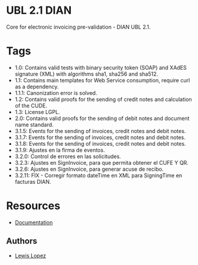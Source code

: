 # UBL 2.1 DIAN

Core for electronic invoicing pre-validation - DIAN UBL 2.1.

# Tags
* 1.0: Contains valid tests with binary security token (SOAP) and XAdES signature (XML) with algorithms sha1, sha256 and sha512.
* 1.1: Contains main templates for Web Service consumption, require curl as a dependency.
* 1.1.1: Canonization error is solved.
* 1.2: Contains valid proofs for the sending of credit notes and calculation of the CUDE.
* 1.3: License LGPL.
* 2.0: Contains valid proofs for the sending of debit notes and document name standard.
* 3.1.5: Events for the sending of invoices, credit notes and debit notes.
* 3.1.7: Events for the sending of invoices, credit notes and debit notes.
* 3.1.8: Events for the sending of invoices, credit notes and debit notes.
* 3.1.9: Ajustes en la firma de eventos.
* 3.2.0: Control de errores en las solicitudes.
* 3.2.3: Ajustes en SignInvoice, para que permita obtener el CUFE Y QR.
* 3.2.6: Ajustes en SignInvoice, para generar acuse de recibo.
* 3.2.11: FIX - Corregir formato dateTime en XML para SigningTime en facturas DIAN.

# Resources
* [Documentation](https://lopezsoft.github.io/docs-matias-api.github.io)

## Authors

* [Lewis Lopez](https://github.com/lopezsoft/)
